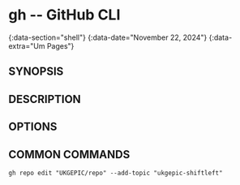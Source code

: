 # gh -- GitHub CLI
{:data-section="shell"}
{:data-date="November 22, 2024"}
{:data-extra="Um Pages"}

## SYNOPSIS


## DESCRIPTION


## OPTIONS

## COMMON COMMANDS

`gh repo edit "UKGEPIC/repo" --add-topic "ukgepic-shiftleft"`

